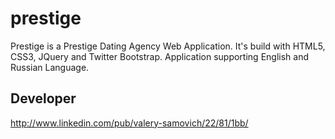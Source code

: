 prestige
========

Prestige is a Prestige Dating Agency Web Application. It's build with HTML5, CSS3, JQuery and Twitter Bootstrap. Application supporting English and Russian Language.

Developer
---------
http://www.linkedin.com/pub/valery-samovich/22/81/1bb/